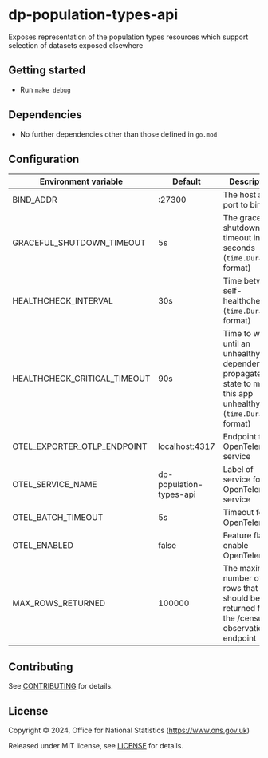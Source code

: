 # dp-population-types-api

Exposes representation of the population types resources which support selection of datasets exposed elsewhere

## Getting started

* Run `make debug`

## Dependencies

* No further dependencies other than those defined in `go.mod`

## Configuration

| Environment variable         | Default                 | Description
| ---------------------------- | ----------------------- | -----------
| BIND_ADDR                    | :27300                  | The host and port to bind to
| GRACEFUL_SHUTDOWN_TIMEOUT    | 5s                      | The graceful shutdown timeout in seconds (`time.Duration` format)
| HEALTHCHECK_INTERVAL         | 30s                     | Time between self-healthchecks (`time.Duration` format)
| HEALTHCHECK_CRITICAL_TIMEOUT | 90s                     | Time to wait until an unhealthy dependent propagates its state to make this app unhealthy (`time.Duration` format)
| OTEL_EXPORTER_OTLP_ENDPOINT  | localhost:4317          | Endpoint for OpenTelemetry service
| OTEL_SERVICE_NAME            | dp-population-types-api | Label of service for OpenTelemetry service
| OTEL_BATCH_TIMEOUT           | 5s                      | Timeout for OpenTelemetry
| OTEL_ENABLED                 | false                   | Feature flag to enable OpenTelemetry
| MAX_ROWS_RETURNED            | 100000                  | The maximum number of rows that should be returned from the /census-observations endpoint

## Contributing

See [CONTRIBUTING](CONTRIBUTING.md) for details.

## License

Copyright © 2024, Office for National Statistics (<https://www.ons.gov.uk>)

Released under MIT license, see [LICENSE](LICENSE.md) for details.
